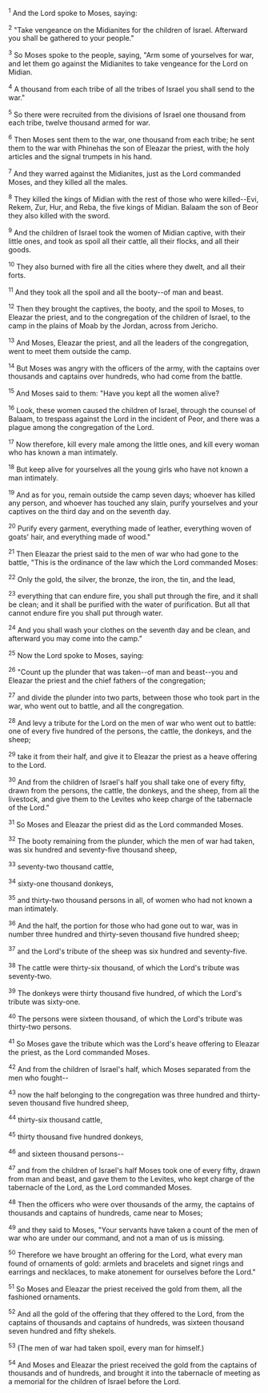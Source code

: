 <sup>1</sup> 
And the Lord spoke to Moses, saying: 

<sup>2</sup> 
"Take vengeance on the Midianites for the children of Israel. Afterward you shall be gathered to your people." 

<sup>3</sup> 
So Moses spoke to the people, saying, "Arm some of yourselves for war, and let them go against the Midianites to take vengeance for the Lord on Midian. 

<sup>4</sup> 
A thousand from each tribe of all the tribes of Israel you shall send to the war." 

<sup>5</sup> 
So there were recruited from the divisions of Israel one thousand from each tribe, twelve thousand armed for war. 

<sup>6</sup> 
Then Moses sent them to the war, one thousand from each tribe; he sent them to the war with Phinehas the son of Eleazar the priest, with the holy articles and the signal trumpets in his hand. 

<sup>7</sup> 
And they warred against the Midianites, just as the Lord commanded Moses, and they killed all the males. 

<sup>8</sup> 
They killed the kings of Midian with the rest of those who were killed--Evi, Rekem, Zur, Hur, and Reba, the five kings of Midian. Balaam the son of Beor they also killed with the sword. 

<sup>9</sup> 
And the children of Israel took the women of Midian captive, with their little ones, and took as spoil all their cattle, all their flocks, and all their goods. 

<sup>10</sup> 
They also burned with fire all the cities where they dwelt, and all their forts. 

<sup>11</sup> 
And they took all the spoil and all the booty--of man and beast.

<sup>12</sup> 
Then they brought the captives, the booty, and the spoil to Moses, to Eleazar the priest, and to the congregation of the children of Israel, to the camp in the plains of Moab by the Jordan, across from Jericho. 

<sup>13</sup> 
And Moses, Eleazar the priest, and all the leaders of the congregation, went to meet them outside the camp. 

<sup>14</sup> 
But Moses was angry with the officers of the army, with the captains over thousands and captains over hundreds, who had come from the battle. 

<sup>15</sup> 
And Moses said to them: "Have you kept all the women alive? 

<sup>16</sup> 
Look, these women caused the children of Israel, through the counsel of Balaam, to trespass against the Lord in the incident of Peor, and there was a plague among the congregation of the Lord. 

<sup>17</sup> 
Now therefore, kill every male among the little ones, and kill every woman who has known a man intimately. 

<sup>18</sup> 
But keep alive for yourselves all the young girls who have not known a man intimately. 

<sup>19</sup> 
And as for you, remain outside the camp seven days; whoever has killed any person, and whoever has touched any slain, purify yourselves and your captives on the third day and on the seventh day. 

<sup>20</sup> 
Purify every garment, everything made of leather, everything woven of goats' hair, and everything made of wood." 

<sup>21</sup> 
Then Eleazar the priest said to the men of war who had gone to the battle, "This is the ordinance of the law which the Lord commanded Moses: 

<sup>22</sup> 
Only the gold, the silver, the bronze, the iron, the tin, and the lead, 

<sup>23</sup> 
everything that can endure fire, you shall put through the fire, and it shall be clean; and it shall be purified with the water of purification. But all that cannot endure fire you shall put through water. 

<sup>24</sup> 
And you shall wash your clothes on the seventh day and be clean, and afterward you may come into the camp." 

<sup>25</sup> 
Now the Lord spoke to Moses, saying: 

<sup>26</sup> 
"Count up the plunder that was taken--of man and beast--you and Eleazar the priest and the chief fathers of the congregation; 

<sup>27</sup> 
and divide the plunder into two parts, between those who took part in the war, who went out to battle, and all the congregation. 

<sup>28</sup> 
And levy a tribute for the Lord on the men of war who went out to battle: one of every five hundred of the persons, the cattle, the donkeys, and the sheep; 

<sup>29</sup> 
take it from their half, and give it to Eleazar the priest as a heave offering to the Lord. 

<sup>30</sup> 
And from the children of Israel's half you shall take one of every fifty, drawn from the persons, the cattle, the donkeys, and the sheep, from all the livestock, and give them to the Levites who keep charge of the tabernacle of the Lord." 

<sup>31</sup> 
So Moses and Eleazar the priest did as the Lord commanded Moses. 

<sup>32</sup> 
The booty remaining from the plunder, which the men of war had taken, was six hundred and seventy-five thousand sheep, 

<sup>33</sup> 
seventy-two thousand cattle, 

<sup>34</sup> 
sixty-one thousand donkeys, 

<sup>35</sup> 
and thirty-two thousand persons in all, of women who had not known a man intimately. 

<sup>36</sup> 
And the half, the portion for those who had gone out to war, was in number three hundred and thirty-seven thousand five hundred sheep; 

<sup>37</sup> 
and the Lord's tribute of the sheep was six hundred and seventy-five. 

<sup>38</sup> 
The cattle were thirty-six thousand, of which the Lord's tribute was seventy-two. 

<sup>39</sup> 
The donkeys were thirty thousand five hundred, of which the Lord's tribute was sixty-one. 

<sup>40</sup> 
The persons were sixteen thousand, of which the Lord's tribute was thirty-two persons. 

<sup>41</sup> 
So Moses gave the tribute which was the Lord's heave offering to Eleazar the priest, as the Lord commanded Moses. 

<sup>42</sup> 
And from the children of Israel's half, which Moses separated from the men who fought-- 

<sup>43</sup> 
now the half belonging to the congregation was three hundred and thirty-seven thousand five hundred sheep, 

<sup>44</sup> 
thirty-six thousand cattle, 

<sup>45</sup> 
thirty thousand five hundred donkeys, 

<sup>46</sup> 
and sixteen thousand persons-- 

<sup>47</sup> 
and from the children of Israel's half Moses took one of every fifty, drawn from man and beast, and gave them to the Levites, who kept charge of the tabernacle of the Lord, as the Lord commanded Moses. 

<sup>48</sup> 
Then the officers who were over thousands of the army, the captains of thousands and captains of hundreds, came near to Moses; 

<sup>49</sup> 
and they said to Moses, "Your servants have taken a count of the men of war who are under our command, and not a man of us is missing. 

<sup>50</sup> 
Therefore we have brought an offering for the Lord, what every man found of ornaments of gold: armlets and bracelets and signet rings and earrings and necklaces, to make atonement for ourselves before the Lord." 

<sup>51</sup> 
So Moses and Eleazar the priest received the gold from them, all the fashioned ornaments. 

<sup>52</sup> 
And all the gold of the offering that they offered to the Lord, from the captains of thousands and captains of hundreds, was sixteen thousand seven hundred and fifty shekels. 

<sup>53</sup> 
(The men of war had taken spoil, every man for himself.) 

<sup>54</sup> 
And Moses and Eleazar the priest received the gold from the captains of thousands and of hundreds, and brought it into the tabernacle of meeting as a memorial for the children of Israel before the Lord.